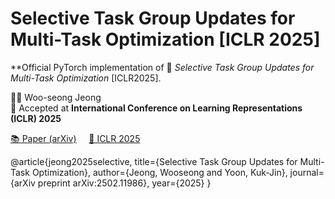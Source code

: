 # Selective Task Group Updates for Multi-Task Optimization [ICLR 2025]

**Official PyTorch implementation of 📄 *Selective Task Group Updates for Multi-Task Optimization* [ICLR2025].

  
👨‍💻 Woo-seong Jeong  
📅 Accepted at **International Conference on Learning Representations (ICLR) 2025**

[📚 Paper (arXiv)]((https://arxiv.org/abs/2502.11986)) &nbsp;&nbsp;&nbsp; [🧠 ICLR 2025](https://iclr.cc/)




@article{jeong2025selective,
  title={Selective Task Group Updates for Multi-Task Optimization},
  author={Jeong, Wooseong and Yoon, Kuk-Jin},
  journal={arXiv preprint arXiv:2502.11986},
  year={2025}
}
